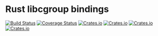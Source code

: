 # Rust libcgroup bindings

[![Build Status](https://travis-ci.org/jimmidyson/rust-libcgroup.svg?branch=master)](https://travis-ci.org/jimmidyson/rust-libcgroup)
[![Coverage Status](https://coveralls.io/repos/github/jimmidyson/rust-libcgroup/badge.svg?branch=master)](https://coveralls.io/github/jimmidyson/rust-libcgroup?branch=master)
[![Crates.io](https://img.shields.io/crates/l/libcgroup.svg?maxAge=2592000)]()
[![Crates.io](https://img.shields.io/crates/v/libcgroup.svg?maxAge=2592000)]()
[![Crates.io](https://img.shields.io/crates/d/libcgroup.svg?maxAge=2592000)]()
[![Crates.io](https://img.shields.io/crates/dv/libcgroup.svg?maxAge=2592000)]()

